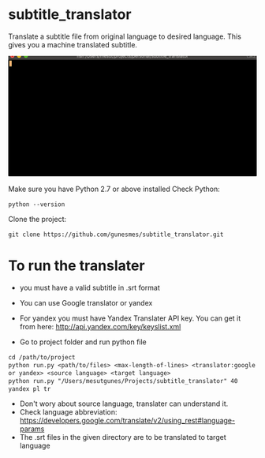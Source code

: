 subtitle_translator
===================

Translate a subtitle file from original language to desired  language. This gives you a machine translated subtitle.

![Subtitle Demo Gif](img/tty.gif)

Make sure you have Python 2.7 or above installed
Check Python:
```shell
python --version
```

Clone the project:
```shell
git clone https://github.com/gunesmes/subtitle_translator.git
```

# To run the translater
* you must have a valid subtitle in .srt format
* You can use Google translator or yandex
* For yandex you must have Yandex Translater API key. You can get it from here: http://api.yandex.com/key/keyslist.xml

* Go to project folder and run python file
```shell
cd /path/to/project
python run.py <path/to/files> <max-length-of-lines> <translator:google or yandex> <source language> <target language>
python run.py "/Users/mesutgunes/Projects/subtitle_translator" 40 yandex pl tr
````

- Don't wory about source language, translater can understand it.
- Check language abbreviation: https://developers.google.com/translate/v2/using_rest#language-params
- The .srt files in the given directory are to be translated to target language 
